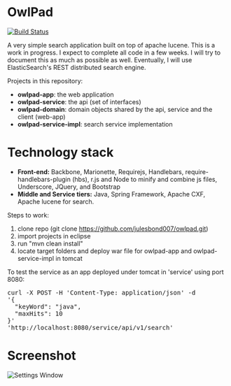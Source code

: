 OwlPad
==========
[![Build Status](https://travis-ci.org/julesbond007/owlpad.svg)](https://travis-ci.org/julesbond007/owlpad)

A very simple search application built on top of apache lucene.  This is a work in progress.  I expect to complete all code in a few weeks.  I will try to document this as much as possible as well.  Eventually, I will use ElasticSearch's REST distributed search engine.

Projects in this repository: 

<ul>
<li><b>owlpad-app</b>: the web application</li>
<li><b>owlpad-service</b>: the api (set of interfaces)</li>
<li><b>owlpad-domain</b>: domain objects shared by the api, service and the client (web-app)</li>
<li><b>owlpad-service-impl</b>: search service implementation</li>
</ul>

Technology stack
================
<ul>
<li><b>Front-end:</b> Backbone, Marionette, Requirejs, Handlebars, require-handlebars-plugin (hbs), r.js and Node to minify and combine js files, Underscore, JQuery, and Bootstrap</li>
<li><b>Middle and Service tiers:</b> Java, Spring Framework, Apache CXF, Apache lucene for search.</li>
</ul>

Steps to work:

1. clone repo (git clone https://github.com/julesbond007/owlpad.git)
2. import projects in eclipse
3. run "mvn clean install"
4. locate target folders and deploy war file for owlpad-app and owlpad-service-impl in tomcat

<p>To test the service as an app deployed under tomcat in 'service' using port 8080:</p>

<pre>curl -X POST -H 'Content-Type: application/json' -d 
'{
  "keyWord": "java",
  "maxHits": 10
}' 
'http://localhost:8080/service/api/v1/search'
</pre>

Screenshot
==========
![Settings Window](https://raw.github.com/julesbond007/owlpad/master/owlpad-app/src/main/webapp/resources/img/screenshot.png)
